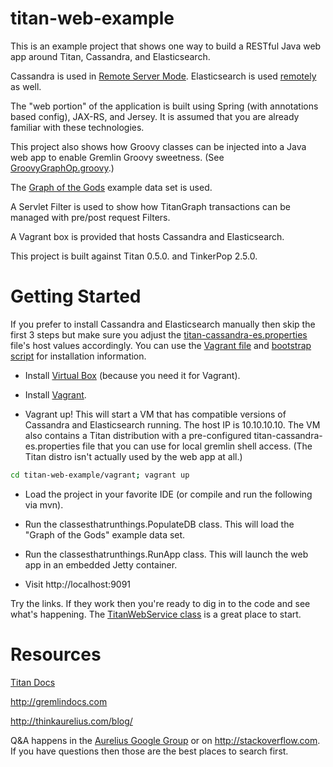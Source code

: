 titan-web-example
=================
This is an example project that shows one way to build a RESTful Java web app around Titan, Cassandra, and Elasticsearch.

Cassandra is used in [Remote Server Mode](http://s3.thinkaurelius.com/docs/titan/0.5.0/cassandra.html#_remote_server_mode). Elasticsearch is used [remotely](http://s3.thinkaurelius.com/docs/titan/0.5.0/elasticsearch.html#_elasticsearch_remote_configuration) as well.

The "web portion" of the application is built using Spring (with annotations based config), JAX-RS, and Jersey. It is assumed that you are already familiar with these technologies.

This project also shows how Groovy classes can be injected into a Java web app to enable Gremlin Groovy sweetness. (See [GroovyGraphOp.groovy](src/main/groovy/com/thinkaurelius/titan/webexample/GroovyGraphOp.groovy).)

The [Graph of the Gods](http://s3.thinkaurelius.com/docs/titan/0.5.0/getting-started.html) example data set is used.

A Servlet Filter is used to show how TitanGraph transactions can be managed with pre/post request Filters.

A Vagrant box is provided that hosts Cassandra and Elasticsearch.

This project is built against Titan 0.5.0. and TinkerPop 2.5.0.

Getting Started
===============

If you prefer to install Cassandra and Elasticsearch manually then skip the first 3 steps but make sure you adjust the [titan-cassandra-es.properties](src/main/resources/titan-web-example/config/titan-cassandra-es.properties) file's host values accordingly. You can use the [Vagrant file](vagrant/Vagrantfile) and [bootstrap script](vagrant/bootstrap.sh) for installation information.

- Install [Virtual Box](https://www.virtualbox.org/wiki/Downloads) (because you need it for Vagrant).

- Install [Vagrant](https://docs.vagrantup.com/v2/installation/).

- Vagrant up! This will start a VM that has compatible versions of Cassandra and Elasticsearch running. The host IP is 10.10.10.10. The VM also contains a Titan distribution with a pre-configured titan-cassandra-es.properties file that you can use for local gremlin shell access. (The Titan distro isn't actually used by the web app at all.)
```bash
cd titan-web-example/vagrant; vagrant up
```
- Load the project in your favorite IDE (or compile and run the following via mvn).

- Run the classesthatrunthings.PopulateDB class. This will load the "Graph of the Gods" example data set.

- Run the classesthatrunthings.RunApp class. This will launch the web app in an embedded Jetty container.

- Visit http://localhost:9091

Try the links. If they work then you're ready to dig in to the code and see what's happening. The [TitanWebService class](src/main/java/com/thinkaurelius/titan/webexample/TitanWebService.java) is a great place to start.

Resources
=========

[Titan Docs](http://s3.thinkaurelius.com/docs/titan/0.5.0-SNAPSHOT/)

http://gremlindocs.com

http://thinkaurelius.com/blog/

Q&A happens in the [Aurelius Google Group](https://groups.google.com/forum/#!forum/aureliusgraphs) or on http://stackoverflow.com. If you have questions then those are the best places to search first.
